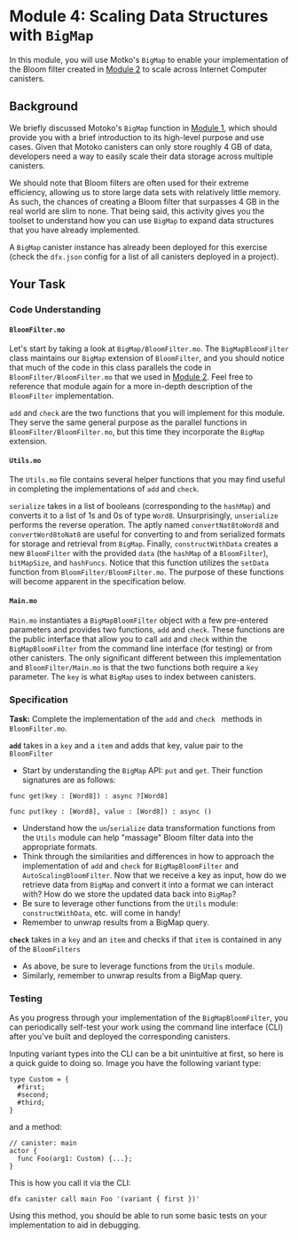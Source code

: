 # Module 4: Scaling Data Structures with `BigMap`

In this module, you will use Motko's `BigMap` to enable your implementation of the Bloom filter created in [Module 2](/module-2.md) to scale across Internet Computer canisters.

## Background

We briefly discussed Motoko's `BigMap` function in [Module 1](#module-1.md), which should provide you with a brief introduction to its high-level purpose and use cases. Given that Motoko canisters can only store roughly 4 GB of data, developers need a way to easily scale their data storage across multiple canisters.

We should note that Bloom filters are often used for their extreme efficiency, allowing us to store large data sets with relatively little memory. As such, the chances of creating a Bloom filter that surpasses 4 GB in the real world are slim to none. That being said, this activity gives you the toolset to understand how you can use `BigMap` to expand data structures that you have already implemented.

A `BigMap` canister instance has already been deployed for this exercise (check the `dfx.json` config for a list of all canisters deployed in a project).

## Your Task

### Code Understanding

#### `BloomFilter.mo`

Let's start by taking a look at `BigMap/BloomFilter.mo`. The `BigMapBloomFilter` class maintains our `BigMap` extension of `BloomFilter`, and you should notice that much of the code in this class parallels the code in `BloomFilter/BloomFilter.mo` that we used in [Module 2](/module-2.md). Feel free to reference that module again for a more in-depth description of the `BloomFilter` implementation.

`add` and `check` are the two functions that you will implement for this module. They serve the same general purpose as the parallel functions in `BloomFilter/BloomFilter.mo`, but this time they incorporate the `BigMap` extension.

#### `Utils.mo`

The `Utils.mo` file contains several helper functions that you may find useful in completing the implementations of `add` and `check`. 

`serialize` takes in a list of booleans (corresponding to the `hashMap`) and converts it to a list of 1s and 0s of type `Word8`. Unsurprisingly, `unserialize` performs the reverse operation. The aptly named `convertNat8toWord8` and `convertWord8toNat8` are useful for converting to and from serialized formats for storage and retrieval from `BigMap`. Finally, `constructWithData` creates a new `BloomFilter` with the provided `data` (the `hashMap` of a `BloomFilter`), `bitMapSize`, and `hashFuncs`. Notice that this function utilizes the `setData` function from `BloomFilter/BloomFilter.mo`. The purpose of these functions will become apparent in the specification below.

#### `Main.mo`

`Main.mo` instantiates a `BigMapBloomFilter` object with a few pre-entered parameters and provides two functions, `add` and `check`. These functions are the public interface that allow you to call `add` and `check` within the `BigMapBloomFilter` from the command line interface (for testing) or from other canisters. The only significant different between this implementation and `BloomFilter/Main.mo` is that the two functions both require a `key` parameter. The `key` is what `BigMap` uses to index between canisters.

### Specification

**Task:** Complete the implementation of the `add` and `check ` methods in `BloomFilter.mo`.

**`add`** takes in a `key` and a `item` and adds that key, value pair to the `BloomFilter`

* Start by understanding the `BigMap` API: `put` and `get`. Their function signatures are as follows:
```
func get(key : [Word8]) : async ?[Word8]
```
```
func put(key : [Word8], value : [Word8]) : async ()
```
* Understand how the `un`/`serialize` data transformation functions from the `Utils` module can help "massage" Bloom filter data into the appropriate formats.
* Think through the similarities and differences in how to approach the implementation of `add` and `check` for `BigMapBloomFilter` and `AutoScalingBloomFilter`. Now that we receive a key as input, how do we retrieve data from `BigMap` and convert it into a format we can interact with? How do we store the updated data back into `BigMap`?
* Be sure to leverage other functions from the `Utils` module: `constructWithData`, etc. will come in handy!
* Remember to unwrap results from a BigMap query.

**`check`** takes in a `key` and an `item` and checks if that `item` is contained in any of the `BloomFilters`

* As above, be sure to leverage functions from the `Utils` module.
* Similarly, remember to unwrap results from a BigMap query.

### Testing

As you progress through your implementation of the `BigMapBloomFilter`, you can periodically self-test your work using the command line interface (CLI) after you've built and deployed the corresponding canisters.

Inputing variant types into the CLI can be a bit unintuitive at first, so here is a quick guide to doing so. Image you have the following variant type:

```
type Custom = {
  #first;
  #second;
  #third;
}
```

and a method:

```
// canister: main
actor {
  func Foo(arg1: Custom) {...};
}
```

This is how you call it via the CLI:

```
dfx canister call main Foo '(variant { first })'
```

Using this method, you should be able to run some basic tests on your implementation to aid in debugging.